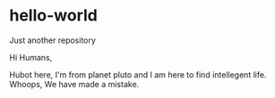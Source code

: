 # hello-world
Just another repository

Hi Humans,

Hubot here, I'm from planet pluto and I am here to find intellegent life.
Whoops, We have made a mistake.
